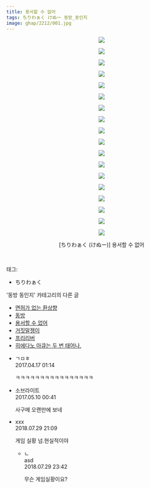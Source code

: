 ```yaml
---
title: 용서할 수 없어
tags: ちりわぁく けぬー 동방_동인지
image: ghap/2212/001.jpg
---
```

<div class="article">
<p style="text-align: center; clear: none; float: none;"><img src="{{ site.nasurl }}/ghap/2212/001.jpg"/></p>
<p style="text-align: center; clear: none; float: none;"><img src="{{ site.nasurl }}/ghap/2212/002.jpg"/></p>
<p style="text-align: center; clear: none; float: none;"><img src="{{ site.nasurl }}/ghap/2212/003.jpg"/></p>
<p style="text-align: center; clear: none; float: none;"><img src="{{ site.nasurl }}/ghap/2212/004.jpg"/></p>
<p style="text-align: center; clear: none; float: none;"><img src="{{ site.nasurl }}/ghap/2212/005.jpg"/></p>
<p style="text-align: center; clear: none; float: none;"><img src="{{ site.nasurl }}/ghap/2212/006.jpg"/></p>
<p style="text-align: center; clear: none; float: none;"><img src="{{ site.nasurl }}/ghap/2212/007.jpg"/></p>
<p style="text-align: center; clear: none; float: none;"><img src="{{ site.nasurl }}/ghap/2212/008.jpg"/></p>
<p style="text-align: center; clear: none; float: none;"><img src="{{ site.nasurl }}/ghap/2212/009.jpg"/></p>
<p style="text-align: center; clear: none; float: none;"><img src="{{ site.nasurl }}/ghap/2212/010.jpg"/></p>
<p style="text-align: center; clear: none; float: none;"><img src="{{ site.nasurl }}/ghap/2212/011.jpg"/></p>
<p style="text-align: center; clear: none; float: none;"><img src="{{ site.nasurl }}/ghap/2212/012.jpg"/></p>
<p style="text-align: center; clear: none; float: none;"><img src="{{ site.nasurl }}/ghap/2212/013.jpg"/></p>
<p style="text-align: center; clear: none; float: none;"><img src="{{ site.nasurl }}/ghap/2212/014.jpg"/></p>
<p style="text-align: center; clear: none; float: none;"><img src="{{ site.nasurl }}/ghap/2212/015.jpg"/></p>
<p style="text-align: center; clear: none; float: none;"><img src="{{ site.nasurl }}/ghap/2212/016.jpg"/></p>
<p style="text-align: center; clear: none; float: none;"><img src="{{ site.nasurl }}/ghap/2212/017.jpg"/></p>
<p style="text-align: center; clear: none; float: none;"><img src="{{ site.nasurl }}/ghap/2212/018.jpg"/></p>
<p style="text-align: center; clear: none; float: none;">[ちりわぁく (けぬー)] 용서할 수 없어</p>
<p><br/></p>
</div><div class="tagTrail">
<p>태그: </p>
<ul>
<li>ちりわぁく</li>
</ul>
</div><div class="another">
<p>'동방 동인지' 카테고리의 다른 글</p>
<ul>
<li><a href="/2016-09-18-ghap_2215">면허가 없는 환상향</a></li>
<li><a href="/2016-09-18-ghap_2213">동방</a></li>
<li><a href="/2016-09-18-ghap_2212">용서할 수 없어</a></li>
<li><a href="/2016-09-18-ghap_2211">거짓말쟁이</a></li>
<li><a href="/2016-09-18-ghap_2209">프리리버</a></li>
<li><a href="/2016-09-18-ghap_2208">히에다노 아큐는 두 번 태어나,</a></li>
</ul>
</div><div class="cb_module cb_fluid">
<div class="cb_wrt cb_profile">
<div class="comment">
<ul>
<li class="cb_thumb_off" id="comment14966918">
<div class="cb_comment_area">
<div class="cb_info_area">
<div class="cb_section">
<span class="cb_nick_name">ㄱㅁㅎ</span>
</div>
<div class="cb_section">
<span class="cb_date">2017.04.17 01:14 </span>
</div>
</div>
<div class="cb_dsc_comment">
<p class="cb_dsc">
											ㅋㅋㅋㅋㅋㅋㅋㅋㅋㅋㅋㅋㅋㅋㅋㅋ
										</p>
</div>
</div></li>
<li class="cb_thumb_off" id="comment14985005">
<div class="cb_comment_area">
<div class="cb_info_area">
<div class="cb_section">
<span class="cb_nick_name">소브라이트</span>
</div>
<div class="cb_section">
<span class="cb_date">2017.05.10 00:41 </span>
</div>
</div>
<div class="cb_dsc_comment">
<p class="cb_dsc">
											사구메 오랜만에 보네
										</p>
</div>
</div></li>
<li class="cb_thumb_off" id="comment15296472">
<div class="cb_comment_area">
<div class="cb_info_area">
<div class="cb_section">
<span class="cb_nick_name">xxx</span>
</div>
<div class="cb_section">
<span class="cb_date">2018.07.29 21:09 </span>
</div>
</div>
<div class="cb_dsc_comment">
<p class="cb_dsc">
											게임 실황 넘.현실적이야
										</p>
</div>
<ul>
<li class="cb_thumb_off" id="comment15296555">
<span class="cb_bu_subnode">ㄴ</span>
<div class="cb_comment_area">
<div class="cb_info_area">
<div class="cb_section">
<span class="cb_nick_name">asd</span>
</div>
<div class="cb_section">
<span class="cb_date">2018.07.29 23:42 </span>
</div>
</div>
<div class="cb_dsc_comment">
<p class="cb_dsc">
																무슨 게임실황이요?
															</p>
</div>
</div>
</li>
</ul>
</div></li>
</ul>
</div>
</div><!-- commentList close -->
</div>